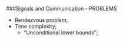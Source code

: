 ###Signals and Communication - PROBLEMS
* Rendezvous problem;
* Time complexity;
  * "Unconditional lower bounds";
